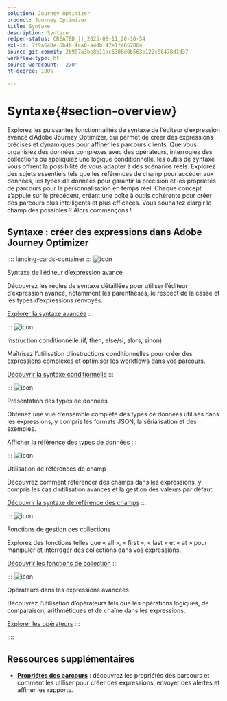 ```yaml
---
solution: Journey Optimizer
product: Journey Optimizer
title: Syntaxe
description: Syntaxe
redpen-status: CREATED_||_2025-08-11_20-10-54
exl-id: 7f9a648a-5b4b-4ca0-a4db-47e1fa657864
source-git-commit: 2b907a3be8b11ac6308d0b563e122c88478d1d37
workflow-type: ht
source-wordcount: '270'
ht-degree: 100%

---
```


# Syntaxe{#section-overview}

Explorez les puissantes fonctionnalités de syntaxe de l’éditeur d’expression avancé d’Adobe Journey Optimizer, qui permet de créer des expressions précises et dynamiques pour affiner les parcours clients. Que vous organisiez des données complexes avec des opérateurs, interrogiez des collections ou appliquiez une logique conditionnelle, les outils de syntaxe vous offrent la possibilité de vous adapter à des scénarios réels. Explorez des sujets essentiels tels que les références de champ pour accéder aux données, les types de données pour garantir la précision et les propriétés de parcours pour la personnalisation en temps réel. Chaque concept s’appuie sur le précédent, créant une boîte à outils cohérente pour créer des parcours plus intelligents et plus efficaces. Vous souhaitez élargir le champ des possibles ? Alors commençons !

## Syntaxe : créer des expressions dans Adobe Journey Optimizer

:::: landing-cards-container
:::
![icon](https://cdn.experienceleague.adobe.com/icons/code-branch.svg?lang=fr)

Syntaxe de l’éditeur d’expression avancé

Découvrez les règles de syntaxe détaillées pour utiliser l’éditeur d’expression avancé, notamment les parenthèses, le respect de la casse et les types d’expressions renvoyés.

[Explorer la syntaxe avancée](../using/building-journeys/expression/generalities.md)
:::

:::
![icon](https://cdn.experienceleague.adobe.com/icons/list-check.svg?lang=fr)

Instruction conditionnelle (if, then, else/si, alors, sinon)

Maîtrisez l’utilisation d’instructions conditionnelles pour créer des expressions complexes et optimiser les workflows dans vos parcours.

[Découvrir la syntaxe conditionnelle](../using/building-journeys/expression/conditional-instruction.md)
:::

:::
![icon](https://cdn.experienceleague.adobe.com/icons/book.svg?lang=fr)

Présentation des types de données

Obtenez une vue d’ensemble complète des types de données utilisés dans les expressions, y compris les formats JSON, la sérialisation et des exemples.

[Afficher la référence des types de données](../using/building-journeys/expression/data-types.md)
:::

:::
![icon](https://cdn.experienceleague.adobe.com/icons/code-branch.svg?lang=fr)

Utilisation de références de champ

Découvrez comment référencer des champs dans les expressions, y compris les cas d’utilisation avancés et la gestion des valeurs par défaut.

[Découvrir la syntaxe de référence des champs](../using/building-journeys/expression/field-references.md)
:::

:::
![icon](https://cdn.experienceleague.adobe.com/icons/gear.svg?lang=fr)

Fonctions de gestion des collections

Explorez des fonctions telles que « all », « first », « last » et « at » pour manipuler et interroger des collections dans vos expressions.

[Découvrir les fonctions de collection](../using/building-journeys/expression/collection-management-functions.md)
:::

:::
![icon](https://cdn.experienceleague.adobe.com/icons/screwdriver-wrench.svg?lang=fr)

Opérateurs dans les expressions avancées

Découvrez l’utilisation d’opérateurs tels que les opérations logiques, de comparaison, arithmétiques et de chaîne dans les expressions.

[Explorer les opérateurs](../using/building-journeys/expression/operators.md)
:::

::::


## Ressources supplémentaires

- **[Propriétés des parcours](../using/building-journeys/expression/journey-properties.md)** : découvrez les propriétés des parcours et comment les utiliser pour créer des expressions, envoyer des alertes et affiner les rapports.
